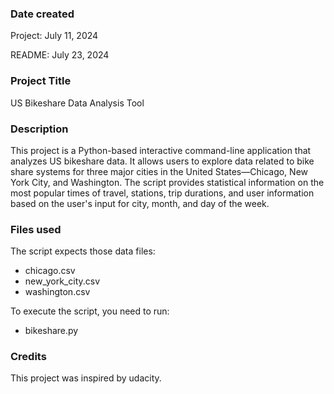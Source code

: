 ### Date created
Project: July 11, 2024

README: July 23, 2024

### Project Title
US Bikeshare Data Analysis Tool

### Description
This project is a Python-based interactive command-line application that analyzes US bikeshare data. It allows users to explore data related to bike share systems for three major cities in the United States—Chicago, New York City, and Washington. The script provides statistical information on the most popular times of travel, stations, trip durations, and user information based on the user's input for city, month, and day of the week.

### Files used
The script expects those data files:

* chicago.csv
* new_york_city.csv
* washington.csv

To execute the script, you need to run:

* bikeshare.py

### Credits
This project was inspired by udacity.

